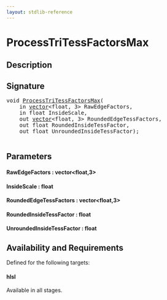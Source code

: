 ```yaml
---
layout: stdlib-reference
---
```


# ProcessTriTessFactorsMax

## Description





## Signature 

<pre>
<span class="code_keyword">void</span> <a href="/stdlib-reference/global-decls/ProcessTriTessFactorsMax">ProcessTriTessFactorsMax</a>(
    <span class="code_keyword">in</span> <a href="/stdlib-reference/types/vector/index" class="code_type">vector</a>&lt;<span class="code_keyword">float</span>, 3&gt; <span class='code_param'>RawEdgeFactors</span>,
    <span class="code_keyword">in</span> <span class="code_keyword">float</span> <span class='code_param'>InsideScale</span>,
    <span class="code_keyword">out</span> <a href="/stdlib-reference/types/vector/index" class="code_type">vector</a>&lt;<span class="code_keyword">float</span>, 3&gt; <span class='code_param'>RoundedEdgeTessFactors</span>,
    <span class="code_keyword">out</span> <span class="code_keyword">float</span> <span class='code_param'>RoundedInsideTessFactor</span>,
    <span class="code_keyword">out</span> <span class="code_keyword">float</span> <span class='code_param'>UnroundedInsideTessFactor</span>);

</pre>

## Parameters

#### RawEdgeFactors : vector\<float,3\>
#### InsideScale : float
#### RoundedEdgeTessFactors : vector\<float,3\>
#### RoundedInsideTessFactor : float
#### UnroundedInsideTessFactor : float

## Availability and Requirements

Defined for the following targets:

#### hlsl
Available in all stages.



